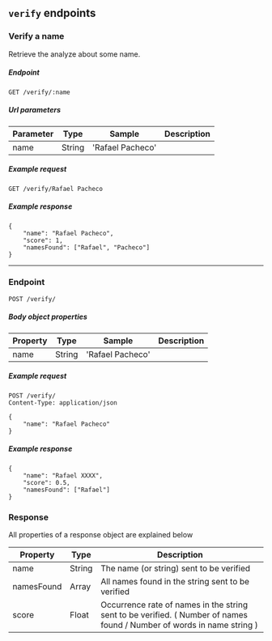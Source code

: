 ## `verify` endpoints

### Verify a name

Retrieve the analyze about some name.

##### Endpoint
`GET /verify/:name`

##### Url parameters

| Parameter   | Type                   | Sample | Description |
| ----------- | ---------------------- | ------- | ----------- |
| name | String | 'Rafael Pacheco'   |       | The name (or string) to be verified |

##### Example request
`GET /verify/Rafael Pacheco`

##### Example response
```
{
    "name": "Rafael Pacheco",
    "score": 1,
    "namesFound": ["Rafael", "Pacheco"]
}
```

---

### Endpoint
`POST /verify/`

##### Body object properties

| Property   | Type                   | Sample | Description |
| ----------- | ---------------------- | ------- | ----------- |
| name | String | 'Rafael Pacheco'   |       | The name (or string) to be verified |

##### Example request

```http
POST /verify/  
Content-Type: application/json

{
    "name": "Rafael Pacheco"
}
```

##### Example response
```
{
    "name": "Rafael XXXX",
    "score": 0.5,
    "namesFound": ["Rafael"]
}
```

### Response

All properties of a response object are explained below

| Property   | Type                   | Description |
| ----------- | ---------------------- | ----------- |
| name | String | The name (or string) sent to be verified |
| namesFound | Array<String> | All names found in the string sent to be verified |
| score | Float | Occurrence rate of names in the string sent to be verified. ( Number of names found / Number of words in name string ) |